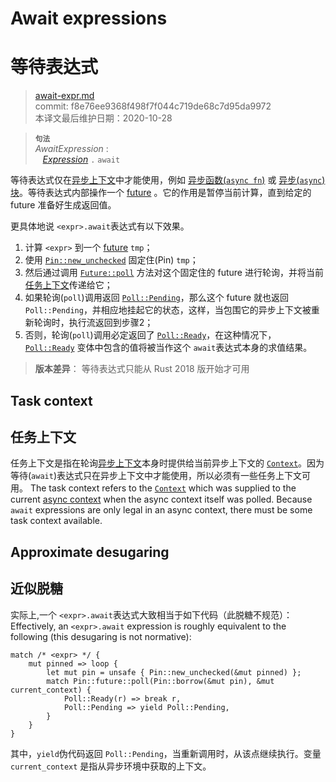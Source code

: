 # Await expressions
# 等待表达式

>[await-expr.md](https://github.com/rust-lang/reference/blob/master/src/expressions/await-expr.md)\
>commit: f8e76ee9368f498f7f044c719de68c7d95da9972 \
>本译文最后维护日期：2020-10-28

> **<sup>句法</sup>**\
> _AwaitExpression_ :\
> &nbsp;&nbsp; [_Expression_] `.` `await`

等待表达式仅在[异步上下文][async context]中才能使用，例如 [异步函数(`async fn`)][`async fn`] 或 [异步(`async`)块][`async` block]。等待表达式内部操作一个 [future] 。它的作用是暂停当前计算，直到给定的 future 准备好生成返回值。

更具体地说 `<expr>.await`表达式有以下效果。

1. 计算 `<expr>` 到一个 [future] `tmp`；
2. 使用 [`Pin::new_unchecked`] 固定住(Pin) `tmp`；
3. 然后通过调用 [`Future::poll`] 方法对这个固定住的 future 进行轮询，并将当前[任务上下文](#task-context)传递给它；
4. 如果轮询(`poll`)调用返回 [`Poll::Pending`]，那么这个 future 就也返回 `Poll::Pending`，并相应地挂起它的状态，这样，当包围它的异步上下文被重新轮询时，执行流返回到步骤2；
5. 否则，轮询(`poll`)调用必定返回了 [`Poll::Ready`]，在这种情况下，[`Poll::Ready`] 变体中包含的值将被当作这个 `await`表达式本身的求值结果。

[`async fn`]: ../items/functions.md#async-functions
[`async` block]: block-expr.md#async-blocks
[future]: ../../std/future/trait.Future.html
[_Expression_]: ../expressions.md
[`Future::poll`]: ../../std/future/trait.Future.html#tymethod.poll
[`Context`]: ../../std/task/struct.Context.html
[`Pin::new_unchecked`]: ../../std/pin/struct.Pin.html#method.new_unchecked
[`Poll::Pending`]: ../../std/task/enum.Poll.html#variant.Pending
[`Poll::Ready`]: ../../std/task/enum.Poll.html#variant.Ready

> **版本差异**： 等待表达式只能从 Rust 2018 版开始才可用

## Task context
## 任务上下文

任务上下文是指在轮询[异步上下文][async context]本身时提供给当前异步上下文的 [`Context`]。因为等待(`await`)表达式只在异步上下文中才能使用，所以必须有一些任务上下文可用。
The task context refers to the [`Context`] which was supplied to the
current [async context] when the async context itself was
polled. Because `await` expressions are only legal in an async
context, there must be some task context available.

[`Context`]: ../../std/task/struct.Context.html
[async context]: ../expressions/block-expr.md#async-context

## Approximate desugaring
## 近似脱糖

实际上,一个 `<expr>.await`表达式大致相当于如下代码（此脱糖不规范）：
Effectively, an `<expr>.await` expression is roughly
equivalent to the following (this desugaring is not normative):
<!-- ignore: example expansion -->
```rust,ignore
match /* <expr> */ {
    mut pinned => loop {
        let mut pin = unsafe { Pin::new_unchecked(&mut pinned) };
        match Pin::future::poll(Pin::borrow(&mut pin), &mut current_context) {
            Poll::Ready(r) => break r,
            Poll::Pending => yield Poll::Pending,
        }
    }
}
```

其中，`yield`伪代码返回 `Poll::Pending`，当重新调用时，从该点继续执行。变量 `current_context` 是指从异步环境中获取的上下文。

<!-- 2020-10-25 -->
<!-- checked -->
